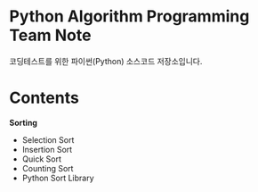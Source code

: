 # Python Algorithm Programming Team Note
코딩테스트를 위한 파이썬(Python) 소스코드 저장소입니다.

# Contents
**Sorting**
+ Selection Sort
+ Insertion Sort
+ Quick Sort
+ Counting Sort
+ Python Sort Library

